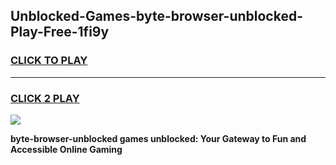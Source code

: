 
## Unblocked-Games-byte-browser-unblocked-Play-Free-1fi9y
<h3>
<a href="https://premium76.site?title=byte-browser-unblocked&ref=18A1">CLICK TO PLAY</a></h3>
<hr>

<h3>
<a href="https://premium76.site?title=byte-browser-unblocked&ref=18A1">CLICK 2 PLAY</a>
  
</h3>

<a href="https://premium76.site?title=byte-browser-unblocked&ref=18A1"><img src="https://clearcache.store/games.png"></a>


**byte-browser-unblocked games unblocked: Your Gateway to Fun and Accessible Online Gaming**
